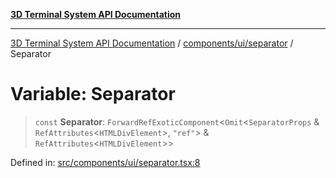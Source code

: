 [**3D Terminal System API Documentation**](../../../../README.md)

***

[3D Terminal System API Documentation](../../../../README.md) / [components/ui/separator](../README.md) / Separator

# Variable: Separator

> `const` **Separator**: `ForwardRefExoticComponent`\<`Omit`\<`SeparatorProps` & `RefAttributes`\<`HTMLDivElement`\>, `"ref"`\> & `RefAttributes`\<`HTMLDivElement`\>\>

Defined in: [src/components/ui/separator.tsx:8](https://github.com/Dicommunitas/ThreeJS_Terminal_3D2/blob/894502f47f0ff64fee1a1aeae66790ab4080c55e/src/components/ui/separator.tsx#L8)
